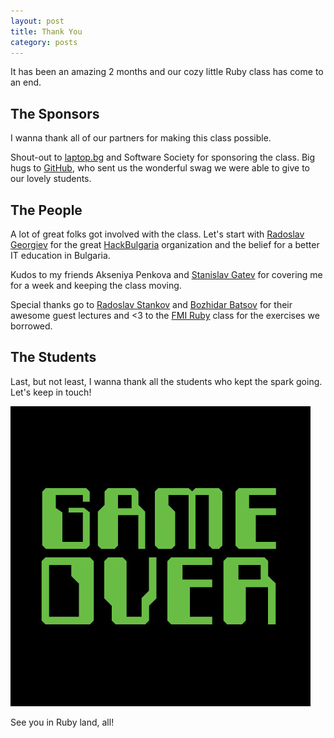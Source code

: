 ```yaml
---
layout: post
title: Thank You
category: posts
---
```


It has been an amazing 2 months and our cozy little Ruby class has come to an
end.

## The Sponsors

I wanna thank all of our partners for making this class possible.

Shout-out to [laptop.bg][] and Software Society for sponsoring the class. Big
hugs to [GitHub][], who sent us the wonderful swag we were able to give to our
lovely students.

## The People

A lot of great folks got involved with the class. Let's start with [Radoslav
Georgiev][] for the great [HackBulgaria][] organization and the belief for a
better IT education in Bulgaria.

Kudos to my friends Akseniya Penkova and [Stanislav Gatev][] for covering
me for a week and keeping the class moving.

Special thanks go to [Radoslav Stankov][] and [Bozhidar Batsov][] for their
awesome guest lectures and <3 to the [FMI Ruby][] class for the exercises we
borrowed.

## The Students

Last, but not least, I wanna thank all the students who kept the spark going.
Let's keep in touch!

![game over](/images/game_over.jpg)

See you in Ruby land, all!

[laptop.bg]: http://laptop.com/
[GitHub]: https://github.com/
[HackBulgaria]: https://hackbulgaria.com/
[FMI Ruby]: http://fmi.ruby.bg/
[Radoslav Stankov]: http://rstankov.com/
[Radoslav Georgiev]: http://radorado.me/
[Bozhidar Batsov]: http://batsov.com/
[Stanislav Gatev]: https://s2gatev.com/

